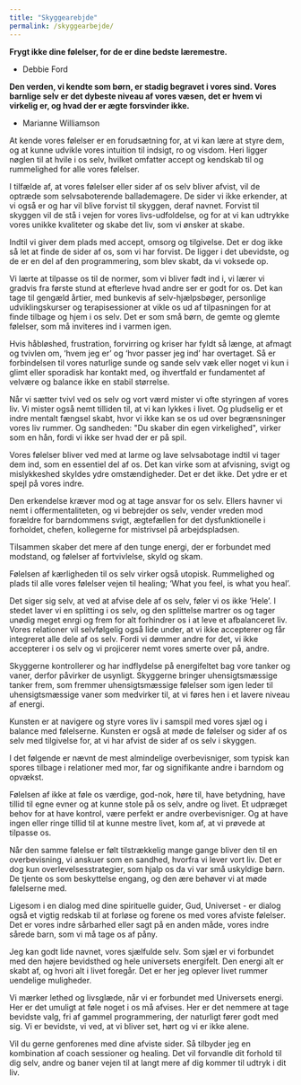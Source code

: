 ```yaml
---
title: "Skyggearebjde"
permalink: /skyggearbejde/
---
```




**Frygt ikke dine følelser, for de er dine bedste læremestre.**

 - Debbie Ford
 
 **Den verden, vi kendte som børn, er stadig begravet i vores sind. Vores barnlige selv er det dybeste niveau af vores væsen, det er hvem vi virkelig er, og hvad der er ægte forsvinder ikke.**
 
  - Marianne Williamson
 
 

At kende vores følelser er en forudsætning for, at vi kan lære at styre dem, og at kunne udvikle vores intuition til indsigt, ro og visdom. Heri ligger nøglen til at hvile i os selv, hvilket omfatter accept og kendskab til og rummelighed for alle vores følelser. 

I tilfælde af, at vores følelser eller sider af os selv bliver afvist, vil de optræde som selvsaboterende ballademagere. De sider vi ikke erkender, at vi også er og har vil blive forvist til skyggen, deraf navnet. 
Forvist til skyggen vil de stå i vejen for vores livs-udfoldelse, og for at vi kan udtrykke vores unikke kvaliteter og skabe det liv, som vi ønsker at skabe.

Indtil vi giver dem plads med accept, omsorg og tilgivelse. Det er dog ikke så let at finde de sider af os, som vi har forvist. De ligger i det ubevidste, og de er en del af den programmering, som blev skabt, da vi voksede op. 

Vi lærte at tilpasse os til de normer, som vi bliver født ind i, vi lærer vi gradvis fra første stund at efterleve hvad andre ser er godt for os. Det kan tage til gengæld årtier, med bunkevis af selv-hjælpsbøger, personlige udviklingskurser og terapisessioner at vikle os ud af tilpasningen for at finde tilbage og hjem i os selv. Det er som små børn, de gemte og glemte følelser, som må inviteres ind i varmen igen.

Hvis håbløshed, frustration, forvirring og kriser har fyldt så længe, at afmagt og tvivlen om, ‘hvem jeg er’ og ‘hvor passer jeg ind’ har overtaget. Så er forbindelsen til vores naturlige sunde og sande selv væk eller noget vi kun i glimt eller sporadisk har kontakt med, og ihvertfald er fundamentet af velvære og balance ikke en stabil størrelse.

Når vi sætter tvivl ved os selv og vort værd mister vi ofte styringen af vores liv. Vi mister også nemt tilliden til, at vi kan lykkes i livet. Og pludselig er et indre mentalt fængsel skabt, hvor vi ikke kan se os ud over begrænsninger vores liv rummer. Og sandheden: "Du skaber din egen virkelighed", virker som en hån, fordi vi ikke ser hvad der er på spil.

Vores følelser bliver ved med at larme og lave selvsabotage indtil vi tager dem ind, som en essentiel del af os. Det kan virke som at afvisning, svigt og mislykkeshed skyldes ydre omstændigheder. Det er det ikke. Det ydre er et spejl på vores indre.

Den erkendelse kræver mod og at tage ansvar for os selv. Ellers havner vi nemt i offermentaliteten, og vi bebrejder os selv, vender vreden mod forældre for barndommens svigt, ægtefællen for det dysfunktionelle i forholdet, chefen, kollegerne for mistrivsel på arbejdspladsen.

Tilsammen skaber det mere af den tunge energi, der er forbundet med modstand, og følelser af fortvivlelse, skyld og skam.

Følelsen af kærligheden til os selv virker også utopisk. Rummelighed og plads til alle vores følelser vejen til healing; ‘What you feel, is what you heal’.

Det siger sig selv, at ved at afvise dele af os selv, føler vi os ikke ‘Hele’. I stedet laver vi en splitting i os selv, og den splittelse martrer os og tager unødig meget enrgi og frem for alt forhindrer os i at leve et afbalanceret liv.  
Vores relationer vil selvfølgelig også lide under, at vi ikke accepterer og får integreret alle dele af os selv. Fordi vi dømmer andre for det, vi ikke accepterer i os selv og vi projicerer nemt vores smerte over på, andre. 

Skyggerne kontrollerer og har indflydelse på energifeltet bag vore tanker og vaner, derfor påvirker de usynligt. Skyggerne bringer uhensigtsmæssige tanker frem, som fremmer uhensigtsmæssige følelser som igen leder til uhensigtsmæssige vaner som medvirker til, at vi føres hen i et lavere niveau af energi. 

Kunsten er at navigere og styre vores liv i samspil med vores sjæl og i balance med følelserne. Kunsten er også at møde de følelser og sider af os selv med tilgivelse for, at vi har afvist de sider af os selv i skyggen. 

I det følgende er nævnt de mest almindelige overbevisniger, som typisk kan spores tilbage i relationer med mor, far og signifikante andre i barndom og opvækst.

Følelsen af ikke at føle os værdige, god-nok, høre til, have betydning, have tillid til egne evner og at kunne stole på os selv, andre og livet. Et udpræget behov for at have kontrol, være perfekt er andre overbevisniger. Og at have ingen eller ringe tillid til at kunne mestre livet, kom af, at vi prøvede at tilpasse os. 

Når den samme følelse er følt tilstrækkelig mange gange bliver den til en overbevisning, vi anskuer som en sandhed, hvorfra vi lever vort liv. Det er dog kun overlevelsesstrategier, som hjalp os da vi var små uskyldige børn. De tjente os som beskyttelse engang, og den ære behøver vi at møde følelserne med. 

Ligesom i en dialog med dine spirituelle guider, Gud, Universet - er dialog også et vigtig redskab til at forløse og forene os med vores afviste følelser. Det er vores indre sårbarhed eller sagt på en anden måde, vores indre sårede barn, som vi må tage os af påny.

Jeg kan godt lide navnet, vores sjælfulde selv. Som sjæl er vi forbundet med den højere bevidsthed og hele universets energifelt. Den energi alt er skabt af, og hvori alt i livet foregår. Det er her jeg oplever livet rummer uendelige muligheder.

Vi mærker lethed og livsglæde, når vi er forbundet med Universets energi. Her er det umuligt at føle noget i os må afvises. Her er det nemmere at tage bevidste valg, fri af gammel programmering, der naturligt fører godt med sig. Vi er bevidste, vi ved, at vi bliver set, hørt og vi er ikke alene. 

Vil du gerne genforenes med dine afviste sider. Så tilbyder jeg en kombination af coach sessioner og healing. Det vil forvandle dit forhold til dig selv, andre og baner vejen til at langt mere af dig kommer til udtryk i dit liv.


